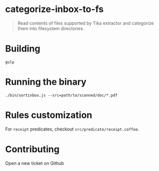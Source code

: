 categorize-inbox-to-fs
======================

> Read contents of files supported by Tika extractor and categorize them into filesystem directories.

Building
========

    gulp
    

Running the binary
==================

    ./bin/sortinbox.js --src=path/to/scanned/doc/*.pdf


Rules customization
===================

For `receipt` predicates, checkout `src/predicate/receipt.coffee`.


Contributing
============

Open a new ticket on Github